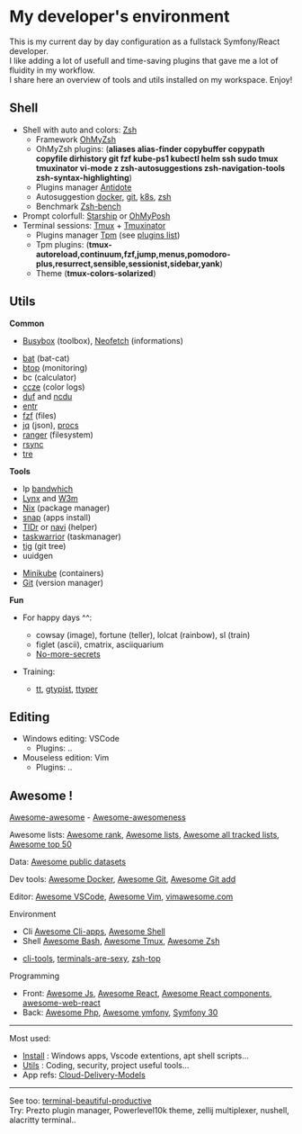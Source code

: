 # My developer's environment

This is my current day by day configuration as a fullstack Symfony/React developer.      
I like adding a lot of usefull and time-saving plugins that gave me a lot of fluidity in my workflow.    
I share here an overview of tools and utils installed on my workspace. Enjoy!   

## Shell

- Shell with auto and colors: [Zsh](https://wiki.ubuntu-fr.org/zsh)
  + Framework [OhMyZsh](https://ohmyz.sh)
  + OhMyZsh plugins: (**aliases alias-finder copybuffer copypath copyfile dirhistory git fzf kube-ps1 kubectl helm ssh sudo tmux tmuxinator vi-mode z zsh-autosuggestions zsh-navigation-tools zsh-syntax-highlighting**)  
  + Plugins manager [Antidote](https://getantidote.github.io)
  + Autosuggestion [docker](https://docs.docker.com/engine/cli/completion), [git](https://github.com/git/git/blob/master/contrib/completion/git-completion.bash), [k8s](https://kubernetes.io/fr/docs/tasks/tools/install-kubectl/#kubectl-autocompletion-2), [zsh](https://github.com/zsh-users/zsh-autosuggestions)
  + Benchmark [Zsh-bench](https://github.com/romkatv/zsh-bench)
- Prompt colorfull: [Starship](https://starship.rs) or [OhMyPosh](https://ohmyposh.dev)
- Terminal sessions: [Tmux](https://doc.ubuntu-fr.org/tmux) + [Tmuxinator](https://github.com/tmuxinator/tmuxinator)
  + Plugins manager [Tpm](https://github.com/tmux-plugins/tpm) (see [plugins list](https://github.com/tmux-plugins/list))
  + Tpm plugins: (**tmux-autoreload,continuum,fzf,jump,menus,pomodoro-plus,resurrect,sensible,sessionist,sidebar,yank**) 
  + Theme (**tmux-colors-solarized**)
 
## Utils
 
**Common**

- [Busybox](https://busybox.net) (toolbox), [Neofetch](https://github.com/dylanaraps/neofetch) (informations)

+ [bat](https://github.com/sharkdp/bat) (bat-cat)
+ [btop](https://github.com/aristocratos/btop) (monitoring)
+ bc (calculator)
+ [ccze](https://github.com/cornet/ccze) (color logs) 
+ [duf](https://github.com/muesli/duf) and [ncdu](https://dev.yorhel.nl/ncdu)
+ [entr](https://github.com/eradman/entr)
+ [fzf](https://github.com/junegunn/fzf) (files)
+ [jq](https://jqlang.github.io/jq) (json), [procs](https://github.com/dalance/procs)
+ [ranger](https://github.com/ranger/ranger) (filesystem)
+ [rsync](https://doc.ubuntu-fr.org/rsync)
+ [tre](https://github.com/dduan/tre)

**Tools**

+ Ip [bandwhich](https://github.com/imsnif/bandwhich)
+ [Lynx](https://lynx.invisible-island.net) and [W3m](https://doc.ubuntu-fr.org/w3m)
+ [Nix](https://nixos.org) (package manager)
+ [snap](https://snapcraft.io/) (apps install)
+ [TlDr](https://tldr.sh) or [navi](https://github.com/denisidoro/navi) (helper)
+ [taskwarrior](https://taskwarrior.org) (taskmanager)
+ [tig](https://jonas.github.io/tig) (git tree)
+ uuidgen


- [Minikube](https://minikube.sigs.k8s.io) (containers)
- [Git](https://git-scm.com) (version manager)


**Fun**

- For happy days ^^:
  + cowsay (image), fortune (teller), lolcat (rainbow), sl (train)
  + figlet (ascii), cmatrix, asciiquarium
  + [No-more-secrets](https://github.com/bartobri/no-more-secrets)

- Training:
  + [tt](https://github.com/lemnos/tt), [gtypist](https://www.gnu.org/software/gtypist), [ttyper](https://github.com/max-niederman/ttyper) 

## Editing

- Windows editing: VSCode
  + Plugins: ..
- Mouseless edition: Vim
  + Plugins: ..

## Awesome !

[Awesome-awesome](https://github.com/emijrp/awesome-awesome) - [Awesome-awesomeness](https://github.com/bayandin/awesome-awesomeness)

Awesome lists: [Awesome rank](https://awesomerank.github.io), [Awesome lists](https://github.com/sindresorhus/awesome), [Awesome all tracked lists](https://www.trackawesomelist.com/#all-tracked-list), [Awesome top 50](https://www.trackawesomelist.com/#top-50-awesome-list)

Data: [Awesome public datasets](https://github.com/awesomedata/awesome-public-datasets)

Dev tools: [Awesome Docker](https://github.com/veggiemonk/awesome-docker), [Awesome Git](https://github.com/dictcp/awesome-git), [Awesome Git add](https://project-awesome.org/stevemao/awesome-git-addons)

Editor: [Awesome VSCode](https://github.com/viatsko/awesome-vscode), [Awesome Vim](https://github.com/akrawchyk/awesome-vim), [vimawesome.com](https://vimawesome.com)

Environment
- Cli [Awesome Cli-apps](https://github.com/agarrharr/awesome-cli-apps), [Awesome Shell](https://awesomerank.github.io/lists/alebcay/awesome-shell.html)
- Shell [Awesome Bash](https://github.com/awesome-lists/awesome-bash), [Awesome Tmux](https://github.com/rothgar/awesome-tmux), [Awesome Zsh](https://awesomerank.github.io/lists/unixorn/awesome-zsh-plugins.html)
+ [cli-tools](https://dev.to/lissy93/cli-tools-you-cant-live-without-57f6), [terminals-are-sexy](https://github.com/k4m4/terminals-are-sexy), [zsh-top](https://safjan.com/top-popular-zsh-plugins-on-github-2023)

Programming
- Front: [Awesome Js](https://github.com/sorrycc/awesome-javascript), [Awesome React](https://github.com/enaqx/awesome-react), [Awesome React components](https://github.com/brillout/awesome-react-components), [awesome-web-react](https://awesome-web-react.js.org)
- Back: [Awesome Php](https://github.com/ziadoz/awesome-php), [Awesome ymfony](https://github.com/sitepoint-editors/awesome-symfony), [Symfony 30](https://symfony.com/blog/the-30-most-useful-symfony-bundles-and-making-them-even-better)


---
Most used:
- [Install](https://github.com/cylmat/docs/tree/main/install) : Windows apps, Vscode extentions, apt shell scripts... 
- [Utils](https://github.com/cylmat/docs/tree/main/Utils) : Coding, security, project useful tools...
- App refs: [Cloud-Delivery-Models](https://github.com/cylmat/docs/blob/main/Form/Archilog/Cloud-Delivery-Models.png)

---
See too: [terminal-beautiful-productive](https://dev.to/yogeshdev/make-your-unix-terminal-beautiful-productive-c1d)  
Try: Prezto plugin manager, Powerlevel10k theme, zellij multiplexer, nushell, alacritty terminal..  
